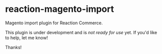 # reaction-magento-import
Magento import plugin for Reaction Commerce.

This plugin is under development and is *not ready for use* yet.  If you'd like to help, let me know!


Thanks!
